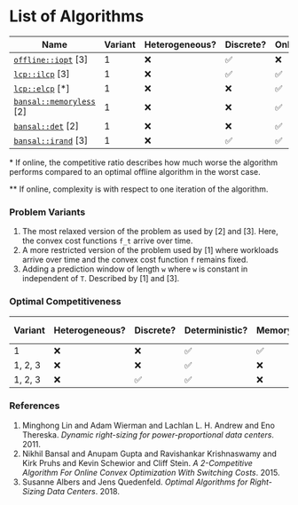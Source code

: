 # List of Algorithms

| Name                                             | Variant | Heterogeneous? | Discrete? | Online? | Competitiveness* | Complexity** |
| ------------------------------------------------ | ------- | -------------- | --------- | ------- | ---------------- | ------------ |
| [`offline::iopt`](offline/iopt.rs) [3]           | 1       | ❌             | ✅        | ❌      |                  | O(T log m)   |
| [`lcp::ilcp`](lcp/ilcp.rs) [3]                   | 1       | ❌             | ✅        | ✅      | 3-competitive    | ?            |
| [`lcp::elcp`](lcp/elcp.rs) [*]                   | 1       | ❌             | ❌        | ✅      | 3-competitive    | ?            |
| [`bansal::memoryless`](bansal/memoryless.rs) [2] | 1       | ❌             | ❌        | ✅      | 3-competitive    | ?            |
| [`bansal::det`](bansal/det.rs) [2]               | 1       | ❌             | ❌        | ✅      | 2-competitive    | ?            |
| [`bansal::irand`](bansal/irand.rs) [3]           | 1       | ❌             | ✅        | ✅      | 2-competitive    | ?            |

\* If online, the competitive ratio describes how much worse the algorithm performs compared to an optimal offline algorithm in the worst case.

\*\* If online, complexity is with respect to one iteration of the algorithm.

### Problem Variants

1. The most relaxed version of the problem as used by [2] and [3]. Here, the convex cost functions `f_t` arrive over time.
2. A more restricted version of the problem used by [1] where workloads arrive over time and the convex cost function `f` remains fixed.
3. Adding a prediction window of length `w` where `w` is constant in independent of `T`. Described by [1] and [3].

### Optimal Competitiveness

| Variant | Heterogeneous? | Discrete? | Deterministic? | Memoryless? | Optimal Competitiveness |
| ------- | -------------- | --------- | -------------- | ----------- | ----------------------- |
| 1       | ❌             | ❌        | ✅             | ✅          | 3-competitive           |
| 1, 2, 3 | ❌             | ❌        | ✅             | ❌          | 2-competitive           |
| 1, 2, 3 | ❌             | ✅        | ✅             | ❌          | 3-competitive           |

### References

1. Minghong Lin and Adam Wierman and Lachlan L. H. Andrew and Eno Thereska. _Dynamic right-sizing for power-proportional data centers_. 2011.
2. Nikhil Bansal and Anupam Gupta and Ravishankar Krishnaswamy and Kirk Pruhs and Kevin Schewior and Cliff Stein. _A 2-Competitive Algorithm For Online Convex Optimization With Switching Costs_. 2015.
3. Susanne Albers and Jens Quedenfeld. _Optimal Algorithms for Right-Sizing Data Centers_. 2018.
